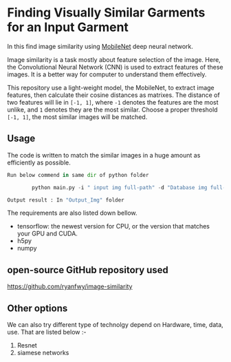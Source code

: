 # Finding Visually Similar Garments for an Input Garment

In this find image similarity using [MobileNet](https://arxiv.org/abs/1704.04861) deep neural network.

Image similarity is a task mostly about feature selection of the image. Here, the Convolutional Neural Network (CNN) is used to extract features of these images. It is a better way for computer to understand them effectively.

This repository use a light-weight model, the MobileNet, to extract image features, then calculate their cosine distances as matrixes. The distance of two features will lie in `[-1, 1]`, where `-1` denotes the features are the most unlike, and `1` denotes they are the most similar. Choose a proper threshold `[-1, 1]`, the most similar images will be matched.

## Usage

The code is written to match the similar images in a huge amount as efficiently as possible.

```python
Run below commend in same dir of python folder

        python main.py -i " input img full-path" -d "Database img full-path"

Output result : In "Output_Img" folder
```

The requirements are also listed down bellow.

- tensorflow: the newest version for CPU, or the version that matches your GPU and CUDA.
- h5py
- numpy

## open-source GitHub repository used

https://github.com/ryanfwy/image-similarity

## Other options

We can also try different type of technolgy depend on Hardware, time, data, use. That are listed below :-

1. Resnet
2. siamese networks
